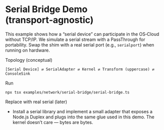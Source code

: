 # Serial Bridge Demo (transport‑agnostic)

This example shows how a “serial device” can participate in the OS‑Cloud without TCP/IP. We simulate a serial stream with a PassThrough for portability. Swap the shim with a real serial port (e.g., `serialport`) when running on hardware.

Topology (conceptual)

```
[Serial Device] ⇄ SerialAdapter ⇄ Kernel ⇄ Transform (uppercase) ⇄ ConsoleSink
```

Run

```
npx tsx examples/network/serial-bridge/serial-bridge.ts
```

Replace with real serial (later)

- Install a serial library and implement a small adapter that exposes a Node.js Duplex and plugs into the same glue used in this demo. The kernel doesn’t care — bytes are bytes.
